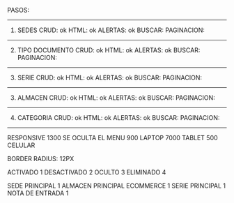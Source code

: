 PASOS:

****************************************************
1. SEDES
CRUD: ok
HTML: ok
ALERTAS: ok
BUSCAR: 
PAGINACION:
****************************************************
2. TIPO DOCUMENTO
CRUD: ok
HTML: ok
ALERTAS: ok
BUSCAR: 
PAGINACION:
****************************************************
3. SERIE
CRUD: ok
HTML: ok
ALERTAS: ok
BUSCAR: 
PAGINACION:
****************************************************
3. ALMACEN
CRUD: ok
HTML: ok
ALERTAS: ok
BUSCAR: 
PAGINACION:
****************************************************
4. CATEGORIA
CRUD: ok
HTML: ok
ALERTAS: ok
BUSCAR: 
PAGINACION:
****************************************************



RESPONSIVE
1300 SE OCULTA EL MENU
900 LAPTOP
7000 TABLET
500 CELULAR

BORDER RADIUS: 12PX

ACTIVADO 1
DESACTIVADO 2
OCULTO 3
ELIMINADO 4

SEDE PRINCIPAL 1
ALMACEN PRINCIPAL ECOMMERCE 1
SERIE PRINCIPAL 1
NOTA DE ENTRADA 1